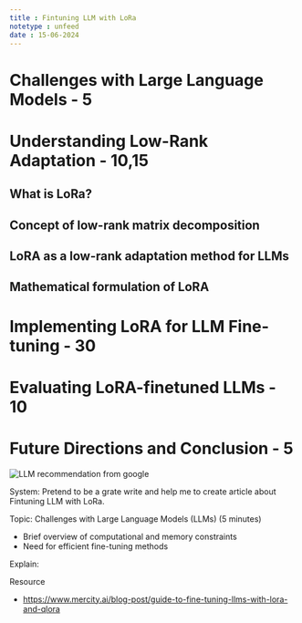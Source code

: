 ```yaml
---
title : Fintuning LLM with LoRa
notetype : unfeed
date : 15-06-2024
---
```


# Challenges with Large Language Models - 5
## 

# Understanding Low-Rank Adaptation - 10,15
## What is LoRa?
## Concept of low-rank matrix decomposition
## LoRA as a low-rank adaptation method for LLMs
## Mathematical formulation of LoRA

# Implementing LoRA for LLM Fine-tuning - 30

# Evaluating LoRA-finetuned LLMs - 10

# Future Directions and Conclusion - 5


![LLM recommendation from google](/assets/img/Other/image.avif)

System: Pretend to be a grate write and help me to create article about Fintuning LLM with LoRa.

Topic: Challenges with Large Language Models (LLMs) (5 minutes)
- Brief overview of computational and memory constraints
- Need for efficient fine-tuning methods

Explain:

Resource
- https://www.mercity.ai/blog-post/guide-to-fine-tuning-llms-with-lora-and-qlora
